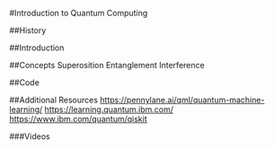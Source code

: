 #Introduction to Quantum Computing

##History

##Introduction

##Concepts
Superosition
Entanglement
Interference

##Code

##Additional Resources
https://pennylane.ai/qml/quantum-machine-learning/
https://learning.quantum.ibm.com/
https://www.ibm.com/quantum/qiskit

###Videos
